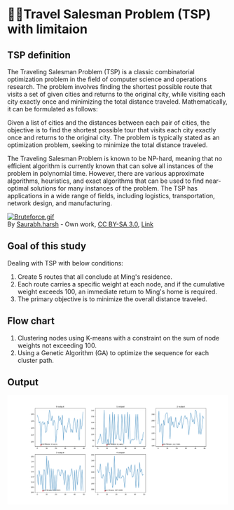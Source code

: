 # 👨‍💼Travel Salesman Problem (TSP) with limitaion 

## TSP definition
The Traveling Salesman Problem (TSP) is a classic combinatorial optimization problem in the field of computer science and operations research. The problem involves finding the shortest possible route that visits a set of given cities and returns to the original city, while visiting each city exactly once and minimizing the total distance traveled. Mathematically, it can be formulated as follows:

Given a list of cities and the distances between each pair of cities, the objective is to find the shortest possible tour that visits each city exactly once and returns to the original city. The problem is typically stated as an optimization problem, seeking to minimize the total distance traveled.

The Traveling Salesman Problem is known to be NP-hard, meaning that no efficient algorithm is currently known that can solve all instances of the problem in polynomial time. However, there are various approximate algorithms, heuristics, and exact algorithms that can be used to find near-optimal solutions for many instances of the problem. The TSP has applications in a wide range of fields, including logistics, transportation, network design, and manufacturing.
<p><a href="https://commons.wikimedia.org/wiki/File:Bruteforce.gif#/media/File:Bruteforce.gif"><img src="https://upload.wikimedia.org/wikipedia/commons/2/2b/Bruteforce.gif" alt="Bruteforce.gif" height="289" width="640"></a><br>By <a href="//commons.wikimedia.org/w/index.php?title=User:Saurabh.harsh&amp;action=edit&amp;redlink=1" class="new" title="User:Saurabh.harsh (page does not exist)">Saurabh.harsh</a> - <span class="int-own-work" lang="en">Own work</span>, <a href="https://creativecommons.org/licenses/by-sa/3.0" title="Creative Commons Attribution-Share Alike 3.0">CC BY-SA 3.0</a>, <a href="https://commons.wikimedia.org/w/index.php?curid=23385823">Link</a></p>

## Goal of this study
Dealing with TSP with below conditions:
1. Create 5 routes that all conclude at Ming's residence.
2. Each route carries a specific weight at each node, and if the cumulative weight exceeds 100, an immediate return to Ming's home is required.
3. The primary objective is to minimize the overall distance traveled.
   
## Flow chart
1. Clustering nodes using K-means with a constraint on the sum of node weights not exceeding 100.
2. Using a Genetic Algorithm (GA) to optimize the sequence for each cluster path.
## Output
![Output](5path_GA_path.png)
